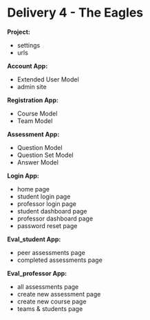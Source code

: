# Delivery 4 - The Eagles

**Project:**
  - settings
  - urls
  
  
**Account App:**
  - Extended User Model
  - admin site
  
 
**Registration App:**
  - Course Model
  - Team Model
  
  
**Assessment App:**
  - Question Model
  - Question Set Model
  - Answer Model
  
  
**Login App:**
  - home page
  - student login page
  - professor login page
  - student dashboard page
  - professor dashboard page
  - password reset page


**Eval_student App:**
  - peer assessments page
  - completed assessments page
 
 
**Eval_professor App:**
  - all assessments page
  - create new assessment page
  - create new course page
  - teams & students page
